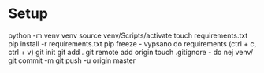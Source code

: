 # Setup

python -m venv venv
source venv/Scripts/activate
touch requirements.txt
pip install -r requirements.txt
pip freeze - vypsano do requirements (ctrl + c, ctrl + v)
git init
git add .
git remote add origin <github adress>
touch .gitignore - do nej venv/
git commit -m <jmeno prvniho comitu>
git push -u origin master